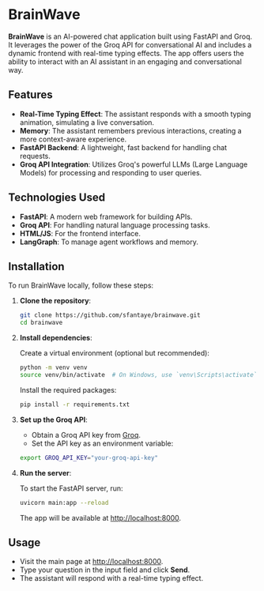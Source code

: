 # BrainWave

**BrainWave** is an AI-powered chat application built using FastAPI and Groq. It leverages the power of the Groq API for conversational AI and includes a dynamic frontend with real-time typing effects. The app offers users the ability to interact with an AI assistant in an engaging and conversational way.


## Features
- **Real-Time Typing Effect**: The assistant responds with a smooth typing animation, simulating a live conversation.
- **Memory**: The assistant remembers previous interactions, creating a more context-aware experience.
- **FastAPI Backend**: A lightweight, fast backend for handling chat requests.
- **Groq API Integration**: Utilizes Groq's powerful LLMs (Large Language Models) for processing and responding to user queries.

## Technologies Used
- **FastAPI**: A modern web framework for building APIs.
- **Groq API**: For handling natural language processing tasks.
- **HTML/JS**: For the frontend interface.
- **LangGraph**: To manage agent workflows and memory.

## Installation

To run BrainWave locally, follow these steps:

1. **Clone the repository**:

    ```bash
    git clone https://github.com/sfantaye/brainwave.git
    cd brainwave
    ```

2. **Install dependencies**:

    Create a virtual environment (optional but recommended):
    
    ```bash
    python -m venv venv
    source venv/bin/activate  # On Windows, use `venv\Scripts\activate`
    ```

    Install the required packages:
    
    ```bash
    pip install -r requirements.txt
    ```

3. **Set up the Groq API**:

    - Obtain a Groq API key from [Groq](https://groq.ai).
    - Set the API key as an environment variable:
    
    ```bash
    export GROQ_API_KEY="your-groq-api-key"
    ```

4. **Run the server**:

    To start the FastAPI server, run:

    ```bash
    uvicorn main:app --reload
    ```

    The app will be available at [http://localhost:8000](http://localhost:8000).

## Usage

- Visit the main page at [http://localhost:8000](http://localhost:8000).
- Type your question in the input field and click **Send**.
- The assistant will respond with a real-time typing effect.


